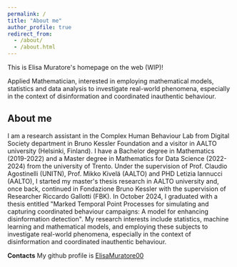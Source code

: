 ```yaml
---
permalink: /
title: "About me"
author_profile: true
redirect_from: 
  - /about/
  - /about.html
---
```


This is Elisa Muratore's homepage on the web (WIP)!

Applied Mathematician, interested in employing mathematical models, statistics and data analysis to investigate real-world phenomena, especially in the context of disinformation and coordinated inauthentic behaviour.

About me
------

I am a research assistant in the Complex Human Behaviour Lab from Digital Society department in Bruno Kessler Foundation and a visitor in AALTO university (Helsinki, Finland). I have a Bachelor degree in Mathematics (2019-2022) and a Master degree in Mathematics for Data Science (2022-2024) from the university of Trento. Under the supervision of Prof. Claudio Agostinelli (UNITN), Prof. Mikko Kivelä (AALTO) and PHD Letizia Iannucci (AALTO), I started my master's thesis research in AALTO university and, once back, continued in Fondazione Bruno Kessler with the supervision of Researcher Riccardo Gallotti (FBK). In October 2024, I graduated with a thesis entitled "Marked Temporal Point Processes for simulating and capturing coordinated behaviour campaigns: A model for enhancing disinformation detection". My research interests include statistics, machine learning and mathematical models, and employing these subjects to investigate real-world phenomena, especially in the context of disinformation and coordinated inauthentic behaviour.

**Contacts**
My github profile is [ElisaMuratore00](https://github.com/ElisaMuratore00)


